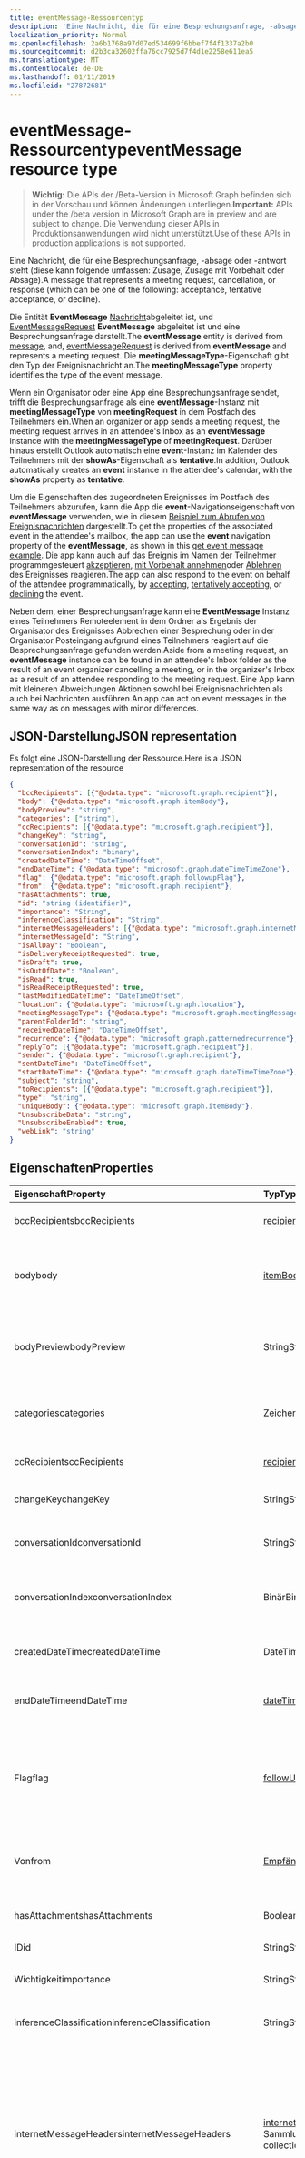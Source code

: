 ```yaml
---
title: eventMessage-Ressourcentyp
description: 'Eine Nachricht, die für eine Besprechungsanfrage, -absage oder -antwort steht (diese kann folgende umfassen: Zusage, Zusage mit Vorbehalt oder Absage). '
localization_priority: Normal
ms.openlocfilehash: 2a6b1768a97d07ed534699f6bbef7f4f1337a2b0
ms.sourcegitcommit: d2b3ca32602ffa76cc7925d7f4d1e2258e611ea5
ms.translationtype: MT
ms.contentlocale: de-DE
ms.lasthandoff: 01/11/2019
ms.locfileid: "27872681"
---
```

# <a name="eventmessage-resource-type"></a><span data-ttu-id="e4fa4-103">eventMessage-Ressourcentyp</span><span class="sxs-lookup"><span data-stu-id="e4fa4-103">eventMessage resource type</span></span>

> <span data-ttu-id="e4fa4-104">**Wichtig:** Die APIs der /Beta-Version in Microsoft Graph befinden sich in der Vorschau und können Änderungen unterliegen.</span><span class="sxs-lookup"><span data-stu-id="e4fa4-104">**Important:** APIs under the /beta version in Microsoft Graph are in preview and are subject to change.</span></span> <span data-ttu-id="e4fa4-105">Die Verwendung dieser APIs in Produktionsanwendungen wird nicht unterstützt.</span><span class="sxs-lookup"><span data-stu-id="e4fa4-105">Use of these APIs in production applications is not supported.</span></span>

<span data-ttu-id="e4fa4-106">Eine Nachricht, die für eine Besprechungsanfrage, -absage oder -antwort steht (diese kann folgende umfassen: Zusage, Zusage mit Vorbehalt oder Absage).</span><span class="sxs-lookup"><span data-stu-id="e4fa4-106">A message that represents a meeting request, cancellation, or response (which can be one of the following: acceptance, tentative acceptance, or decline).</span></span> 

<span data-ttu-id="e4fa4-107">Die Entität **EventMessage** [Nachricht](message.md)abgeleitet ist, und [EventMessageRequest](eventmessagerequest.md) **EventMessage** abgeleitet ist und eine Besprechungsanfrage darstellt.</span><span class="sxs-lookup"><span data-stu-id="e4fa4-107">The **eventMessage** entity is derived from [message](message.md), and, [eventMessageRequest](eventmessagerequest.md) is derived from **eventMessage** and represents a meeting request.</span></span> <span data-ttu-id="e4fa4-108">Die **meetingMessageType**-Eigenschaft gibt den Typ der Ereignisnachricht an.</span><span class="sxs-lookup"><span data-stu-id="e4fa4-108">The **meetingMessageType** property identifies the type of the event message.</span></span>

<span data-ttu-id="e4fa4-109">Wenn ein Organisator oder eine App eine Besprechungsanfrage sendet, trifft die Besprechungsanfrage als eine **eventMessage**-Instanz mit **meetingMessageType** von **meetingRequest** in dem Postfach des Teilnehmers ein.</span><span class="sxs-lookup"><span data-stu-id="e4fa4-109">When an organizer or app sends a meeting request, the meeting request arrives in an attendee's Inbox as an **eventMessage** instance with the **meetingMessageType** of **meetingRequest**.</span></span> <span data-ttu-id="e4fa4-110">Darüber hinaus erstellt Outlook automatisch eine **event**-Instanz im Kalender des Teilnehmers mit der **showAs**-Eigenschaft als **tentative**.</span><span class="sxs-lookup"><span data-stu-id="e4fa4-110">In addition, Outlook automatically creates an **event** instance in the attendee's calendar, with the **showAs** property as **tentative**.</span></span> 

<span data-ttu-id="e4fa4-111">Um die Eigenschaften des zugeordneten Ereignisses im Postfach des Teilnehmers abzurufen, kann die App die **event**-Navigationseigenschaft von **eventMessage** verwenden, wie in diesem [Beispiel zum Abrufen von Ereignisnachrichten](../api/eventmessage-get.md#request-2) dargestellt.</span><span class="sxs-lookup"><span data-stu-id="e4fa4-111">To get the properties of the associated event in the attendee's mailbox, the app can use the **event** navigation property of the **eventMessage**, as shown in this [get event message example](../api/eventmessage-get.md#request-2).</span></span> <span data-ttu-id="e4fa4-112">Die app kann auch auf das Ereignis im Namen der Teilnehmer programmgesteuert [akzeptieren](../api/event-accept.md), [mit Vorbehalt annehmen](../api/event-tentativelyaccept.md)oder [Ablehnen](../api/event-decline.md) des Ereignisses reagieren.</span><span class="sxs-lookup"><span data-stu-id="e4fa4-112">The app can also respond to the event on behalf of the attendee programmatically, by [accepting](../api/event-accept.md), [tentatively accepting](../api/event-tentativelyaccept.md), or [declining](../api/event-decline.md) the event.</span></span>

<span data-ttu-id="e4fa4-113">Neben dem, einer Besprechungsanfrage kann eine **EventMessage** Instanz eines Teilnehmers Remoteelement in dem Ordner als Ergebnis der Organisator des Ereignisses Abbrechen einer Besprechung oder in der Organisator Posteingang aufgrund eines Teilnehmers reagiert auf die Besprechungsanfrage gefunden werden.</span><span class="sxs-lookup"><span data-stu-id="e4fa4-113">Aside from a meeting request, an **eventMessage** instance can be found in an attendee's Inbox folder as the result of an event organizer cancelling a meeting, or in the organizer's Inbox as a result of an attendee responding to the meeting request.</span></span> <span data-ttu-id="e4fa4-114">Eine App kann mit kleineren Abweichungen Aktionen sowohl bei Ereignisnachrichten als auch bei Nachrichten ausführen.</span><span class="sxs-lookup"><span data-stu-id="e4fa4-114">An app can act on event messages in the same way as on messages with minor differences.</span></span>

## <a name="json-representation"></a><span data-ttu-id="e4fa4-115">JSON-Darstellung</span><span class="sxs-lookup"><span data-stu-id="e4fa4-115">JSON representation</span></span>

<span data-ttu-id="e4fa4-116">Es folgt eine JSON-Darstellung der Ressource.</span><span class="sxs-lookup"><span data-stu-id="e4fa4-116">Here is a JSON representation of the resource</span></span>  

<!-- {
  "blockType": "resource",
  "optionalProperties": [
    "attachments",
    "event",
    "extensions",
    "multiValueExtendedProperties",
    "singleValueExtendedProperties"
  ],
  "@odata.type": "microsoft.graph.eventMessage"
}-->

```json
{
  "bccRecipients": [{"@odata.type": "microsoft.graph.recipient"}],
  "body": {"@odata.type": "microsoft.graph.itemBody"},
  "bodyPreview": "string",
  "categories": ["string"],
  "ccRecipients": [{"@odata.type": "microsoft.graph.recipient"}],
  "changeKey": "string",
  "conversationId": "string",
  "conversationIndex": "binary",
  "createdDateTime": "DateTimeOffset",
  "endDateTime": {"@odata.type": "microsoft.graph.dateTimeTimeZone"},
  "flag": {"@odata.type": "microsoft.graph.followupFlag"},
  "from": {"@odata.type": "microsoft.graph.recipient"},
  "hasAttachments": true,
  "id": "string (identifier)",
  "importance": "String",
  "inferenceClassification": "String",
  "internetMessageHeaders": [{"@odata.type": "microsoft.graph.internetMessageHeader"}],
  "internetMessageId": "String",
  "isAllDay": "Boolean",
  "isDeliveryReceiptRequested": true,
  "isDraft": true,
  "isOutOfDate": "Boolean",
  "isRead": true,
  "isReadReceiptRequested": true,
  "lastModifiedDateTime": "DateTimeOffset",
  "location": {"@odata.type": "microsoft.graph.location"},
  "meetingMessageType": {"@odata.type": "microsoft.graph.meetingMessageType"},
  "parentFolderId": "string",
  "receivedDateTime": "DateTimeOffset",
  "recurrence": {"@odata.type": "microsoft.graph.patternedrecurrence"},
  "replyTo": [{"@odata.type": "microsoft.graph.recipient"}],
  "sender": {"@odata.type": "microsoft.graph.recipient"},
  "sentDateTime": "DateTimeOffset",
  "startDateTime": {"@odata.type": "microsoft.graph.dateTimeTimeZone"},
  "subject": "string",
  "toRecipients": [{"@odata.type": "microsoft.graph.recipient"}],
  "type": "string",
  "uniqueBody": {"@odata.type": "microsoft.graph.itemBody"},
  "UnsubscribeData": "string",
  "UnsubscribeEnabled": true,
  "webLink": "string"
}

```

## <a name="properties"></a><span data-ttu-id="e4fa4-117">Eigenschaften</span><span class="sxs-lookup"><span data-stu-id="e4fa4-117">Properties</span></span>
| <span data-ttu-id="e4fa4-118">Eigenschaft</span><span class="sxs-lookup"><span data-stu-id="e4fa4-118">Property</span></span>     | <span data-ttu-id="e4fa4-119">Typ</span><span class="sxs-lookup"><span data-stu-id="e4fa4-119">Type</span></span>   |<span data-ttu-id="e4fa4-120">Beschreibung</span><span class="sxs-lookup"><span data-stu-id="e4fa4-120">Description</span></span>|
|:---------------|:--------|:----------|
|<span data-ttu-id="e4fa4-121">bccRecipients</span><span class="sxs-lookup"><span data-stu-id="e4fa4-121">bccRecipients</span></span>|<span data-ttu-id="e4fa4-122">[recipient](recipient.md) collection</span><span class="sxs-lookup"><span data-stu-id="e4fa4-122">[recipient](recipient.md) collection</span></span>|<span data-ttu-id="e4fa4-123">Die Bcc:-Empfänger der Nachricht.</span><span class="sxs-lookup"><span data-stu-id="e4fa4-123">The Bcc: recipients for the message.</span></span>|
|<span data-ttu-id="e4fa4-124">body</span><span class="sxs-lookup"><span data-stu-id="e4fa4-124">body</span></span>|[<span data-ttu-id="e4fa4-125">itemBody</span><span class="sxs-lookup"><span data-stu-id="e4fa4-125">itemBody</span></span>](itembody.md)|<span data-ttu-id="e4fa4-p106">Der Text der Nachricht. Er kann im HTML- oder Textformat vorliegen.</span><span class="sxs-lookup"><span data-stu-id="e4fa4-p106">The body of the message. It can be in HTML or text format.</span></span>|
|<span data-ttu-id="e4fa4-128">bodyPreview</span><span class="sxs-lookup"><span data-stu-id="e4fa4-128">bodyPreview</span></span>|<span data-ttu-id="e4fa4-129">String</span><span class="sxs-lookup"><span data-stu-id="e4fa4-129">String</span></span>|<span data-ttu-id="e4fa4-p107">Die ersten 255 Zeichen des Nachrichtentexts. Liegt im Textformat vor.</span><span class="sxs-lookup"><span data-stu-id="e4fa4-p107">The first 255 characters of the message body. It is in text format.</span></span> |
|<span data-ttu-id="e4fa4-132">categories</span><span class="sxs-lookup"><span data-stu-id="e4fa4-132">categories</span></span>|<span data-ttu-id="e4fa4-133">Zeichenfolgenauflistung</span><span class="sxs-lookup"><span data-stu-id="e4fa4-133">String collection</span></span>|<span data-ttu-id="e4fa4-134">Die Kategorien, die mit der Nachricht verknüpft sind.</span><span class="sxs-lookup"><span data-stu-id="e4fa4-134">The categories associated with the message.</span></span>|
|<span data-ttu-id="e4fa4-135">ccRecipients</span><span class="sxs-lookup"><span data-stu-id="e4fa4-135">ccRecipients</span></span>|<span data-ttu-id="e4fa4-136">[recipient](recipient.md) collection</span><span class="sxs-lookup"><span data-stu-id="e4fa4-136">[recipient](recipient.md) collection</span></span>|<span data-ttu-id="e4fa4-137">Die Cc:-Empfänger der Nachricht.</span><span class="sxs-lookup"><span data-stu-id="e4fa4-137">The Cc: recipients for the message.</span></span>|
|<span data-ttu-id="e4fa4-138">changeKey</span><span class="sxs-lookup"><span data-stu-id="e4fa4-138">changeKey</span></span>|<span data-ttu-id="e4fa4-139">String</span><span class="sxs-lookup"><span data-stu-id="e4fa4-139">String</span></span>|<span data-ttu-id="e4fa4-140">Die Version der Nachricht.</span><span class="sxs-lookup"><span data-stu-id="e4fa4-140">The version of the message.</span></span>|
|<span data-ttu-id="e4fa4-141">conversationId</span><span class="sxs-lookup"><span data-stu-id="e4fa4-141">conversationId</span></span>|<span data-ttu-id="e4fa4-142">String</span><span class="sxs-lookup"><span data-stu-id="e4fa4-142">String</span></span>|<span data-ttu-id="e4fa4-143">Die ID der Unterhaltung, zu der die E-Mail gehört.</span><span class="sxs-lookup"><span data-stu-id="e4fa4-143">The ID of the conversation the email belongs to.</span></span>|
|<span data-ttu-id="e4fa4-144">conversationIndex</span><span class="sxs-lookup"><span data-stu-id="e4fa4-144">conversationIndex</span></span>|<span data-ttu-id="e4fa4-145">Binär</span><span class="sxs-lookup"><span data-stu-id="e4fa4-145">Binary</span></span>|<span data-ttu-id="e4fa4-146">Der Index der Unterhaltung, zu der die E-Mail gehört.</span><span class="sxs-lookup"><span data-stu-id="e4fa4-146">The Index of the conversation the email belongs to.</span></span>|
|<span data-ttu-id="e4fa4-147">createdDateTime</span><span class="sxs-lookup"><span data-stu-id="e4fa4-147">createdDateTime</span></span>|<span data-ttu-id="e4fa4-148">DateTimeOffset</span><span class="sxs-lookup"><span data-stu-id="e4fa4-148">DateTimeOffset</span></span>|<span data-ttu-id="e4fa4-149">Das Datum und die Uhrzeit, zu der die Nachricht erstellt wurde.</span><span class="sxs-lookup"><span data-stu-id="e4fa4-149">The date and time the message was created.</span></span>|
|<span data-ttu-id="e4fa4-150">endDateTime</span><span class="sxs-lookup"><span data-stu-id="e4fa4-150">endDateTime</span></span>|[<span data-ttu-id="e4fa4-151">dateTimeTimeZone</span><span class="sxs-lookup"><span data-stu-id="e4fa4-151">dateTimeTimeZone</span></span>](datetimetimezone.md)|<span data-ttu-id="e4fa4-152">Die Endzeit der angeforderten Besprechung.</span><span class="sxs-lookup"><span data-stu-id="e4fa4-152">The end time of the requested meeting.</span></span>|
|<span data-ttu-id="e4fa4-153">Flag</span><span class="sxs-lookup"><span data-stu-id="e4fa4-153">flag</span></span>|[<span data-ttu-id="e4fa4-154">followUpFlag</span><span class="sxs-lookup"><span data-stu-id="e4fa4-154">followUpFlag</span></span>](followupflag.md)|<span data-ttu-id="e4fa4-155">Der Wert des Flags, der den Status, das Startdatum, das Fälligkeitsdatum oder das Enddatum für die Nachricht angibt.</span><span class="sxs-lookup"><span data-stu-id="e4fa4-155">The flag value that indicates the status, start date, due date, or completion date for the message.</span></span>|
|<span data-ttu-id="e4fa4-156">Von</span><span class="sxs-lookup"><span data-stu-id="e4fa4-156">from</span></span>|[<span data-ttu-id="e4fa4-157">Empfänger</span><span class="sxs-lookup"><span data-stu-id="e4fa4-157">recipient</span></span>](recipient.md)|<span data-ttu-id="e4fa4-158">Der Postfachbesitzer und der Absender der Nachricht.</span><span class="sxs-lookup"><span data-stu-id="e4fa4-158">The mailbox owner and sender of the message.</span></span>|
|<span data-ttu-id="e4fa4-159">hasAttachments</span><span class="sxs-lookup"><span data-stu-id="e4fa4-159">hasAttachments</span></span>|<span data-ttu-id="e4fa4-160">Boolean</span><span class="sxs-lookup"><span data-stu-id="e4fa4-160">Boolean</span></span>|<span data-ttu-id="e4fa4-161">Gibt an, ob die Nachricht Anlagen enthält.</span><span class="sxs-lookup"><span data-stu-id="e4fa4-161">Indicates whether the message has attachments.</span></span>|
|<span data-ttu-id="e4fa4-162">ID</span><span class="sxs-lookup"><span data-stu-id="e4fa4-162">id</span></span>|<span data-ttu-id="e4fa4-163">String</span><span class="sxs-lookup"><span data-stu-id="e4fa4-163">String</span></span>||
|<span data-ttu-id="e4fa4-164">Wichtigkeit</span><span class="sxs-lookup"><span data-stu-id="e4fa4-164">importance</span></span>|<span data-ttu-id="e4fa4-165">String</span><span class="sxs-lookup"><span data-stu-id="e4fa4-165">String</span></span>| <span data-ttu-id="e4fa4-166">Wichtigkeit der Nachricht: `low`, `normal`, `high`.</span><span class="sxs-lookup"><span data-stu-id="e4fa4-166">The importance of the message: `low`, `normal`, `high`.</span></span>|
|<span data-ttu-id="e4fa4-167">inferenceClassification</span><span class="sxs-lookup"><span data-stu-id="e4fa4-167">inferenceClassification</span></span>|<span data-ttu-id="e4fa4-168">String</span><span class="sxs-lookup"><span data-stu-id="e4fa4-168">String</span></span>| <span data-ttu-id="e4fa4-169">Mögliche Werte: `focused`, `other`.</span><span class="sxs-lookup"><span data-stu-id="e4fa4-169">Possible values are: `focused`, `other`.</span></span>|
|<span data-ttu-id="e4fa4-170">internetMessageHeaders</span><span class="sxs-lookup"><span data-stu-id="e4fa4-170">internetMessageHeaders</span></span> | <span data-ttu-id="e4fa4-171">[internetinternetMessageHeaders](internetmessageheader.md)-Sammlung</span><span class="sxs-lookup"><span data-stu-id="e4fa4-171">[internetMessageHeader](internetmessageheader.md) collection</span></span> | <span data-ttu-id="e4fa4-172">Die Sammlung von Nachrichtenkopfzeilen, definiert von [RFC5322](https://www.ietf.org/rfc/rfc5322.txt), die Informationen des von einer Nachricht vom Absender bis zum Empfänger verwendeten Pfads einer Nachricht liefert.</span><span class="sxs-lookup"><span data-stu-id="e4fa4-172">The collection of message headers, defined by [RFC5322](https://www.ietf.org/rfc/rfc5322.txt), that provide details of the network path taken by a message from the sender to the recipient.</span></span> <span data-ttu-id="e4fa4-173">Schreibgeschützt.</span><span class="sxs-lookup"><span data-stu-id="e4fa4-173">Read-only.</span></span>|
|<span data-ttu-id="e4fa4-174">internetMessageId</span><span class="sxs-lookup"><span data-stu-id="e4fa4-174">internetMessageId</span></span> |<span data-ttu-id="e4fa4-175">String</span><span class="sxs-lookup"><span data-stu-id="e4fa4-175">String</span></span> |<span data-ttu-id="e4fa4-176">Die Nachrichten-ID im Format durch [RFC5322](https://www.ietf.org/rfc/rfc5322.txt)angegeben.</span><span class="sxs-lookup"><span data-stu-id="e4fa4-176">The message ID in the format specified by [RFC5322](https://www.ietf.org/rfc/rfc5322.txt).</span></span> |
|<span data-ttu-id="e4fa4-177">isAllDay</span><span class="sxs-lookup"><span data-stu-id="e4fa4-177">isAllDay</span></span> |<span data-ttu-id="e4fa4-178">Boolean</span><span class="sxs-lookup"><span data-stu-id="e4fa4-178">Boolean</span></span>|<span data-ttu-id="e4fa4-179">Gibt an, ob das Ereignis den ganzen Tag dauert.</span><span class="sxs-lookup"><span data-stu-id="e4fa4-179">Indicates whether the event lasts the entire day.</span></span> <span data-ttu-id="e4fa4-180">Anpassen dieser Eigenschaft erfordert die **StartDateTime** und **EndDateTime** Eigenschaften des Ereignisses sowie anpassen.</span><span class="sxs-lookup"><span data-stu-id="e4fa4-180">Adjusting this property requires adjusting the **startDateTime** and **endDateTime** properties of the event as well.</span></span>|
|<span data-ttu-id="e4fa4-181">isDeliveryReceiptRequested</span><span class="sxs-lookup"><span data-stu-id="e4fa4-181">isDeliveryReceiptRequested</span></span>|<span data-ttu-id="e4fa4-182">Boolean</span><span class="sxs-lookup"><span data-stu-id="e4fa4-182">Boolean</span></span>|<span data-ttu-id="e4fa4-183">Zeigt an, ob für die Nachricht eine Lesebestätigung angefordert wird.</span><span class="sxs-lookup"><span data-stu-id="e4fa4-183">Indicates whether a read receipt is requested for the message.</span></span>|
|<span data-ttu-id="e4fa4-184">isDraft</span><span class="sxs-lookup"><span data-stu-id="e4fa4-184">isDraft</span></span>|<span data-ttu-id="e4fa4-185">Boolean</span><span class="sxs-lookup"><span data-stu-id="e4fa4-185">Boolean</span></span>|<span data-ttu-id="e4fa4-p110">Gibt an, ob die Nachricht ein Entwurf ist. Eine Nachricht ist ein Entwurf, solange sie noch nicht gesendet wurde.</span><span class="sxs-lookup"><span data-stu-id="e4fa4-p110">Indicates whether the message is a draft. A message is a draft if it hasn't been sent yet.</span></span>|
|<span data-ttu-id="e4fa4-188">isOutOfDate</span><span class="sxs-lookup"><span data-stu-id="e4fa4-188">isOutOfDate</span></span>|<span data-ttu-id="e4fa4-189">Boolean</span><span class="sxs-lookup"><span data-stu-id="e4fa4-189">Boolean</span></span>|<span data-ttu-id="e4fa4-190">Gibt an, ob diese Besprechungsanfrage von einer neueren Anforderung veralteten vorgenommen wurden.</span><span class="sxs-lookup"><span data-stu-id="e4fa4-190">Indicates whether this meeting request has been made out-of-date by a more recent request.</span></span>|
|<span data-ttu-id="e4fa4-191">isRead</span><span class="sxs-lookup"><span data-stu-id="e4fa4-191">isRead</span></span>|<span data-ttu-id="e4fa4-192">Boolean</span><span class="sxs-lookup"><span data-stu-id="e4fa4-192">Boolean</span></span>|<span data-ttu-id="e4fa4-193">Gibt an, ob die Nachricht gelesen wurde.</span><span class="sxs-lookup"><span data-stu-id="e4fa4-193">Indicates whether the message has been read.</span></span>|
|<span data-ttu-id="e4fa4-194">isReadReceiptRequested</span><span class="sxs-lookup"><span data-stu-id="e4fa4-194">isReadReceiptRequested</span></span>|<span data-ttu-id="e4fa4-195">Boolean</span><span class="sxs-lookup"><span data-stu-id="e4fa4-195">Boolean</span></span>|<span data-ttu-id="e4fa4-196">Zeigt an, ob für die Nachricht eine Lesebestätigung angefordert wird.</span><span class="sxs-lookup"><span data-stu-id="e4fa4-196">Indicates whether a read receipt is requested for the message.</span></span>|
|<span data-ttu-id="e4fa4-197">lastModifiedDateTime</span><span class="sxs-lookup"><span data-stu-id="e4fa4-197">lastModifiedDateTime</span></span>|<span data-ttu-id="e4fa4-198">DateTimeOffset</span><span class="sxs-lookup"><span data-stu-id="e4fa4-198">DateTimeOffset</span></span>|<span data-ttu-id="e4fa4-199">Das Datum und die Uhrzeit, zu der die Nachricht zuletzt geändert wurde.</span><span class="sxs-lookup"><span data-stu-id="e4fa4-199">The date and time the message was last changed.</span></span>|
|<span data-ttu-id="e4fa4-200">location</span><span class="sxs-lookup"><span data-stu-id="e4fa4-200">location</span></span>|[<span data-ttu-id="e4fa4-201">location</span><span class="sxs-lookup"><span data-stu-id="e4fa4-201">location</span></span>](location.md)|<span data-ttu-id="e4fa4-202">Der Speicherort der angeforderten Besprechung.</span><span class="sxs-lookup"><span data-stu-id="e4fa4-202">The location of the requested meeting.</span></span>|
|<span data-ttu-id="e4fa4-203">meetingMessageType</span><span class="sxs-lookup"><span data-stu-id="e4fa4-203">meetingMessageType</span></span>|<span data-ttu-id="e4fa4-204">String</span><span class="sxs-lookup"><span data-stu-id="e4fa4-204">String</span></span>| <span data-ttu-id="e4fa4-205">Der Typ der Ereignisnachricht: `none`, `meetingRequest`, `meetingCancelled`, `meetingAccepted`, `meetingTenativelyAccepted`, `meetingDeclined`.</span><span class="sxs-lookup"><span data-stu-id="e4fa4-205">The type of event message: `none`, `meetingRequest`, `meetingCancelled`, `meetingAccepted`, `meetingTenativelyAccepted`, `meetingDeclined`.</span></span>|
|<span data-ttu-id="e4fa4-206">parentFolderId</span><span class="sxs-lookup"><span data-stu-id="e4fa4-206">parentFolderId</span></span>|<span data-ttu-id="e4fa4-207">String</span><span class="sxs-lookup"><span data-stu-id="e4fa4-207">String</span></span>|<span data-ttu-id="e4fa4-208">Der eindeutige Bezeichner für das übergeordnete mailFolder-Element der Nachricht.</span><span class="sxs-lookup"><span data-stu-id="e4fa4-208">The unique identifier for the message's parent mailFolder.</span></span>|
|<span data-ttu-id="e4fa4-209">receivedDateTime</span><span class="sxs-lookup"><span data-stu-id="e4fa4-209">receivedDateTime</span></span>|<span data-ttu-id="e4fa4-210">DateTimeOffset</span><span class="sxs-lookup"><span data-stu-id="e4fa4-210">DateTimeOffset</span></span>|<span data-ttu-id="e4fa4-211">Das Datum und die Uhrzeit, zu der die Nachricht erhalten wurde.</span><span class="sxs-lookup"><span data-stu-id="e4fa4-211">The date and time the message was received.</span></span>|
|<span data-ttu-id="e4fa4-212">recurrence</span><span class="sxs-lookup"><span data-stu-id="e4fa4-212">recurrence</span></span>|[<span data-ttu-id="e4fa4-213">patternedRecurrence</span><span class="sxs-lookup"><span data-stu-id="e4fa4-213">patternedRecurrence</span></span>](patternedrecurrence.md)|<span data-ttu-id="e4fa4-214">Das Serienmuster der angeforderten Besprechung.</span><span class="sxs-lookup"><span data-stu-id="e4fa4-214">The recurrence pattern of the requested meeting.</span></span>|
|<span data-ttu-id="e4fa4-215">replyTo</span><span class="sxs-lookup"><span data-stu-id="e4fa4-215">replyTo</span></span>|<span data-ttu-id="e4fa4-216">[recipient](recipient.md) collection</span><span class="sxs-lookup"><span data-stu-id="e4fa4-216">[recipient](recipient.md) collection</span></span>|<span data-ttu-id="e4fa4-217">Die E-Mail-Adressen, die beim Antworten verwendet werden sollen.</span><span class="sxs-lookup"><span data-stu-id="e4fa4-217">The email addresses to use when replying.</span></span>|
|<span data-ttu-id="e4fa4-218">sender</span><span class="sxs-lookup"><span data-stu-id="e4fa4-218">sender</span></span>|[<span data-ttu-id="e4fa4-219">Empfänger</span><span class="sxs-lookup"><span data-stu-id="e4fa4-219">recipient</span></span>](recipient.md)|<span data-ttu-id="e4fa4-220">Das Konto, das tatsächlich verwendet wird, um die Nachricht zu generieren.</span><span class="sxs-lookup"><span data-stu-id="e4fa4-220">The account that is actually used to generate the message.</span></span>|
|<span data-ttu-id="e4fa4-221">sentDateTime</span><span class="sxs-lookup"><span data-stu-id="e4fa4-221">sentDateTime</span></span>|<span data-ttu-id="e4fa4-222">DateTimeOffset</span><span class="sxs-lookup"><span data-stu-id="e4fa4-222">DateTimeOffset</span></span>|<span data-ttu-id="e4fa4-223">Das Datum und die Uhrzeit, zu der die Nachricht gesendet wurde.</span><span class="sxs-lookup"><span data-stu-id="e4fa4-223">The date and time the message was sent.</span></span>|
|<span data-ttu-id="e4fa4-224">startDateTime</span><span class="sxs-lookup"><span data-stu-id="e4fa4-224">startDateTime</span></span>|[<span data-ttu-id="e4fa4-225">dateTimeTimeZone</span><span class="sxs-lookup"><span data-stu-id="e4fa4-225">dateTimeTimeZone</span></span>](datetimetimezone.md)|<span data-ttu-id="e4fa4-226">Die Anfangszeit der angeforderten Besprechung.</span><span class="sxs-lookup"><span data-stu-id="e4fa4-226">The start time of the requested meeting.</span></span>|
|<span data-ttu-id="e4fa4-227">Betreff</span><span class="sxs-lookup"><span data-stu-id="e4fa4-227">subject</span></span>|<span data-ttu-id="e4fa4-228">String</span><span class="sxs-lookup"><span data-stu-id="e4fa4-228">String</span></span>|<span data-ttu-id="e4fa4-229">Der Betreff der Nachricht.</span><span class="sxs-lookup"><span data-stu-id="e4fa4-229">The subject of the message.</span></span>|
|<span data-ttu-id="e4fa4-230">toRecipients</span><span class="sxs-lookup"><span data-stu-id="e4fa4-230">toRecipients</span></span>|<span data-ttu-id="e4fa4-231">[recipient](recipient.md) collection</span><span class="sxs-lookup"><span data-stu-id="e4fa4-231">[recipient](recipient.md) collection</span></span>|<span data-ttu-id="e4fa4-232">Die An:-Empfänger der Nachricht.</span><span class="sxs-lookup"><span data-stu-id="e4fa4-232">The To: recipients for the message.</span></span>|
|<span data-ttu-id="e4fa4-233">type</span><span class="sxs-lookup"><span data-stu-id="e4fa4-233">type</span></span>|<span data-ttu-id="e4fa4-234">String</span><span class="sxs-lookup"><span data-stu-id="e4fa4-234">String</span></span>|<span data-ttu-id="e4fa4-235">Die Art der angeforderten Besprechung: `singleInstance`, `occurence`, `exception`, `seriesMaster`.</span><span class="sxs-lookup"><span data-stu-id="e4fa4-235">The type of requested meeting: `singleInstance`, `occurence`, `exception`, `seriesMaster`.</span></span>|
|<span data-ttu-id="e4fa4-236">uniqueBody</span><span class="sxs-lookup"><span data-stu-id="e4fa4-236">uniqueBody</span></span>|[<span data-ttu-id="e4fa4-237">itemBody</span><span class="sxs-lookup"><span data-stu-id="e4fa4-237">itemBody</span></span>](itembody.md)|<span data-ttu-id="e4fa4-238">Der Teil des Textkörpers der Nachricht, der für die aktuelle Nachricht eindeutig ist.</span><span class="sxs-lookup"><span data-stu-id="e4fa4-238">The part of the body of the message that is unique to the current message.</span></span>|
|<span data-ttu-id="e4fa4-239">UnsubscribeData</span><span class="sxs-lookup"><span data-stu-id="e4fa4-239">UnsubscribeData</span></span>|<span data-ttu-id="e4fa4-240">Zeichenfolge</span><span class="sxs-lookup"><span data-stu-id="e4fa4-240">String</span></span>|<span data-ttu-id="e4fa4-p111">Die gültigen Einträge, die vom List-Unsubscribe-Header analysiert werden.  Dies sind die Daten für den E-Mail-Befehl im List-Unsubscribe-Header, wenn die UnsubscribeeEnabled-Eigenschaft „true“ ist.</span><span class="sxs-lookup"><span data-stu-id="e4fa4-p111">The valid entries parsed from the List-Unsubscribe header.  This is the data for the mail command in the List-Unsubscribe header if UnsubscribeEnabled property is true.</span></span>|
|<span data-ttu-id="e4fa4-243">UnsubscribeEnabled</span><span class="sxs-lookup"><span data-stu-id="e4fa4-243">UnsubscribeEnabled</span></span>|<span data-ttu-id="e4fa4-244">Boolescher Wert</span><span class="sxs-lookup"><span data-stu-id="e4fa4-244">Boolean</span></span>|<span data-ttu-id="e4fa4-p112">Gibt an, ob die Nachricht zum Kündigen des Abonnements aktiviert ist.  Wenn der list-Unsubscribe-Header „rfc-2369“ entspricht, ist der Wert „true“.</span><span class="sxs-lookup"><span data-stu-id="e4fa4-p112">Indicates whether the message is enabled for unsubscribe.  Its valueTrue if the list-Unsubscribe header conforms to rfc-2369.</span></span>|
|<span data-ttu-id="e4fa4-247">webLink</span><span class="sxs-lookup"><span data-stu-id="e4fa4-247">webLink</span></span>|<span data-ttu-id="e4fa4-248">String</span><span class="sxs-lookup"><span data-stu-id="e4fa4-248">String</span></span>|<span data-ttu-id="e4fa4-249">Die URL zum Öffnen der Nachricht in Outlook Web App.</span><span class="sxs-lookup"><span data-stu-id="e4fa4-249">The URL to open the message in Outlook Web App.</span></span><br><br><span data-ttu-id="e4fa4-p113">Sie können am Ende der URL das Argument „ispopout“ anhängen, um zu ändern, wie die Nachricht angezeigt wird. Wenn „ispopout“ nicht vorhanden oder auf 1 festgelegt ist, wird die Nachricht in einem Popout-Fenster angezeigt. Wenn „ispopout“ auf 0 festgelegt ist, zeigt der Browser die Nachricht in Outlook Web App im Prüffensterbereich an.</span><span class="sxs-lookup"><span data-stu-id="e4fa4-p113">You can append an ispopout argument to the end of the URL to change how the message is displayed. If ispopout is not present or if it is set to 1, then the message is shown in a popout window. If ispopout is set to 0, then the browser will show the message in the Outlook Web App review pane.</span></span><br><br><span data-ttu-id="e4fa4-p114">Die Nachricht wird im Browser geöffnet, wenn Sie über Outlook Web App bei Ihrem Postfach angemeldet sind. Sie werden aufgefordert, sich anzumelden, wenn Sie noch nicht beim Browser angemeldet sind.</span><span class="sxs-lookup"><span data-stu-id="e4fa4-p114">The message will open in the browser if you are logged in to your mailbox via Outlook Web App. You will be prompted to login if you are not already logged in with the browser.</span></span><br><br><span data-ttu-id="e4fa4-255">Auf diese URL kann von einem iFrame aus zugegriffen werden.</span><span class="sxs-lookup"><span data-stu-id="e4fa4-255">This URL can be accessed from within an iFrame.</span></span>|

## <a name="relationships"></a><span data-ttu-id="e4fa4-256">Beziehungen</span><span class="sxs-lookup"><span data-stu-id="e4fa4-256">Relationships</span></span>
| <span data-ttu-id="e4fa4-257">Beziehung</span><span class="sxs-lookup"><span data-stu-id="e4fa4-257">Relationship</span></span> | <span data-ttu-id="e4fa4-258">Typ</span><span class="sxs-lookup"><span data-stu-id="e4fa4-258">Type</span></span>   |<span data-ttu-id="e4fa4-259">Beschreibung</span><span class="sxs-lookup"><span data-stu-id="e4fa4-259">Description</span></span>|
|:---------------|:--------|:----------|
|<span data-ttu-id="e4fa4-260">attachments</span><span class="sxs-lookup"><span data-stu-id="e4fa4-260">attachments</span></span>|<span data-ttu-id="e4fa4-261">[attachment](attachment.md) collection</span><span class="sxs-lookup"><span data-stu-id="e4fa4-261">[attachment](attachment.md) collection</span></span>|<span data-ttu-id="e4fa4-262">Die Auflistung von [FileAttachment](fileattachment.md), [ItemAttachment](itemattachment.md)und [ReferenceAttachment](referenceattachment.md) Anlagen für die Nachricht.</span><span class="sxs-lookup"><span data-stu-id="e4fa4-262">The collection of [fileAttachment](fileattachment.md), [itemAttachment](itemattachment.md), and [referenceAttachment](referenceattachment.md) attachments for the message.</span></span> <span data-ttu-id="e4fa4-263">Schreibgeschützt.</span><span class="sxs-lookup"><span data-stu-id="e4fa4-263">Read-only.</span></span> <span data-ttu-id="e4fa4-264">Lässt Nullwerte zu.</span><span class="sxs-lookup"><span data-stu-id="e4fa4-264">Nullable.</span></span>|
|<span data-ttu-id="e4fa4-265">event</span><span class="sxs-lookup"><span data-stu-id="e4fa4-265">event</span></span>|[<span data-ttu-id="e4fa4-266">event</span><span class="sxs-lookup"><span data-stu-id="e4fa4-266">event</span></span>](event.md)| <span data-ttu-id="e4fa4-p116">Das Ereignis, das der Ereignisnachricht zugeordnet ist. Für Teilnehmer oder Raumressourcen wird davon ausgegangen, dass die Kalenderautomatik für die automatische Aktualisierung des Kalenders mit einem Ereignis festgelegt ist, wenn Ereignisnachrichten mit Besprechungsanfragen eingehen Navigationseigenschaft.  Schreibgeschützt.</span><span class="sxs-lookup"><span data-stu-id="e4fa4-p116">The event associated with the event message. The assumption for attendees or room resources is that the Calendar Attendant is set to automatically update the calendar with an event when meeting request event messages arrive. Navigation property.  Read-only.</span></span>|
|<span data-ttu-id="e4fa4-271">Erweiterungen</span><span class="sxs-lookup"><span data-stu-id="e4fa4-271">extensions</span></span>|<span data-ttu-id="e4fa4-272">[extension](extension.md)-Sammlung</span><span class="sxs-lookup"><span data-stu-id="e4fa4-272">[extension](extension.md) collection</span></span>| <span data-ttu-id="e4fa4-p117">Die Sammlung der für das Ereignis definierten offenen Erweiterungen. Schreibgeschützt. Lässt NULL-Werte zu.</span><span class="sxs-lookup"><span data-stu-id="e4fa4-p117">The collection of open extensions defined for the eventMessage. Read-only. Nullable.</span></span>|
|<span data-ttu-id="e4fa4-276">multiValueExtendedProperties</span><span class="sxs-lookup"><span data-stu-id="e4fa4-276">multiValueExtendedProperties</span></span>|<span data-ttu-id="e4fa4-277">[multiValueLegacyExtendedProperty](multivaluelegacyextendedproperty.md)-Sammlung</span><span class="sxs-lookup"><span data-stu-id="e4fa4-277">[multiValueLegacyExtendedProperty](multivaluelegacyextendedproperty.md) collection</span></span>| <span data-ttu-id="e4fa4-p118">Die Sammlung der für die eventMessage definierten mehrwertigen erweiterten Eigenschaften. Schreibgeschützt. Lässt Nullwerte zu.</span><span class="sxs-lookup"><span data-stu-id="e4fa4-p118">The collection of multi-value extended properties defined for the eventMessage. Read-only. Nullable.</span></span>|
|<span data-ttu-id="e4fa4-281">singleValueExtendedProperties</span><span class="sxs-lookup"><span data-stu-id="e4fa4-281">singleValueExtendedProperties</span></span>|<span data-ttu-id="e4fa4-282">[singleValueLegacyExtendedProperty](singlevaluelegacyextendedproperty.md)-Sammlung</span><span class="sxs-lookup"><span data-stu-id="e4fa4-282">[singleValueLegacyExtendedProperty](singlevaluelegacyextendedproperty.md) collection</span></span>| <span data-ttu-id="e4fa4-p119">Die Sammlung der für die eventMessage definierten einwertigen erweiterten Eigenschaften. Schreibgeschützt. Lässt Nullwerte zu.</span><span class="sxs-lookup"><span data-stu-id="e4fa4-p119">The collection of single-value extended properties defined for the eventMessage. Read-only. Nullable.</span></span>|

## <a name="methods"></a><span data-ttu-id="e4fa4-286">Methoden</span><span class="sxs-lookup"><span data-stu-id="e4fa4-286">Methods</span></span>

| <span data-ttu-id="e4fa4-287">Methode</span><span class="sxs-lookup"><span data-stu-id="e4fa4-287">Method</span></span>       | <span data-ttu-id="e4fa4-288">Rückgabetyp</span><span class="sxs-lookup"><span data-stu-id="e4fa4-288">Return Type</span></span>  |<span data-ttu-id="e4fa4-289">Beschreibung</span><span class="sxs-lookup"><span data-stu-id="e4fa4-289">Description</span></span>|
|:---------------|:--------|:----------|
|[<span data-ttu-id="e4fa4-290">eventMessage abrufen</span><span class="sxs-lookup"><span data-stu-id="e4fa4-290">Get eventMessage</span></span>](../api/eventmessage-get.md) | [<span data-ttu-id="e4fa4-291">eventMessage</span><span class="sxs-lookup"><span data-stu-id="e4fa4-291">eventMessage</span></span>](eventmessage.md) |<span data-ttu-id="e4fa4-292">Liest die Eigenschaften und Beziehungen eines eventMessage-Objekts.</span><span class="sxs-lookup"><span data-stu-id="e4fa4-292">Read properties and relationships of eventMessage object.</span></span>|
|[<span data-ttu-id="e4fa4-293">Aktualisieren</span><span class="sxs-lookup"><span data-stu-id="e4fa4-293">Update</span></span>](../api/eventmessage-update.md) | [<span data-ttu-id="e4fa4-294">eventMessage</span><span class="sxs-lookup"><span data-stu-id="e4fa4-294">eventMessage</span></span>](eventmessage.md)  |<span data-ttu-id="e4fa4-295">Aktualisiert das eventMessage-Objekt.</span><span class="sxs-lookup"><span data-stu-id="e4fa4-295">Update eventMessage object.</span></span>|
|[<span data-ttu-id="e4fa4-296">Löschen</span><span class="sxs-lookup"><span data-stu-id="e4fa4-296">Delete</span></span>](../api/eventmessage-delete.md) | <span data-ttu-id="e4fa4-297">Keiner</span><span class="sxs-lookup"><span data-stu-id="e4fa4-297">None</span></span> |<span data-ttu-id="e4fa4-298">Löscht das eventMessage-Objekt.</span><span class="sxs-lookup"><span data-stu-id="e4fa4-298">Delete eventMessage object.</span></span>|
|[<span data-ttu-id="e4fa4-299">copy</span><span class="sxs-lookup"><span data-stu-id="e4fa4-299">copy</span></span>](../api/message-copy.md)|[<span data-ttu-id="e4fa4-300">message</span><span class="sxs-lookup"><span data-stu-id="e4fa4-300">message</span></span>](message.md)|<span data-ttu-id="e4fa4-301">Mit dieser API können Sie Nachrichten in Ordner kopieren.</span><span class="sxs-lookup"><span data-stu-id="e4fa4-301">Copy a message to a folder.</span></span>|
|[<span data-ttu-id="e4fa4-302">createForward</span><span class="sxs-lookup"><span data-stu-id="e4fa4-302">createForward</span></span>](../api/message-createforward.md)|[<span data-ttu-id="e4fa4-303">message</span><span class="sxs-lookup"><span data-stu-id="e4fa4-303">message</span></span>](message.md)|<span data-ttu-id="e4fa4-p120">Erstellt einen Entwurf der Weiterleitungsnachricht. Sie können den Entwurf dann [aktualisieren](../api/message-update.md) oder [senden](../api/message-send.md).</span><span class="sxs-lookup"><span data-stu-id="e4fa4-p120">Create a draft of the Forward message. You can then [update](../api/message-update.md) or [send](../api/message-send.md) the draft.</span></span>|
|[<span data-ttu-id="e4fa4-306">createReply</span><span class="sxs-lookup"><span data-stu-id="e4fa4-306">createReply</span></span>](../api/message-createreply.md)|[<span data-ttu-id="e4fa4-307">message</span><span class="sxs-lookup"><span data-stu-id="e4fa4-307">message</span></span>](message.md)|<span data-ttu-id="e4fa4-p121">Erstellt einen Entwurf der Antwortnachricht. Sie können den Entwurf dann [aktualisieren](../api/message-update.md) oder [senden](../api/message-send.md).</span><span class="sxs-lookup"><span data-stu-id="e4fa4-p121">Create a draft of the Reply message. You can then [update](../api/message-update.md) or [send](../api/message-send.md) the draft.</span></span>|
|[<span data-ttu-id="e4fa4-310">createReplyAll</span><span class="sxs-lookup"><span data-stu-id="e4fa4-310">createReplyAll</span></span>](../api/message-createreplyall.md)|[<span data-ttu-id="e4fa4-311">message</span><span class="sxs-lookup"><span data-stu-id="e4fa4-311">message</span></span>](message.md)|<span data-ttu-id="e4fa4-p122">Erstellt einen Entwurf der „Allen Antworten“-Nachricht. Sie können den Entwurf dann [aktualisieren](../api/message-update.md) oder [senden](../api/message-send.md).</span><span class="sxs-lookup"><span data-stu-id="e4fa4-p122">Create a draft of the Reply All message. You can then [update](../api/message-update.md) or [send](../api/message-send.md) the draft.</span></span>|
|[<span data-ttu-id="e4fa4-314">Weiterleiten</span><span class="sxs-lookup"><span data-stu-id="e4fa4-314">forward</span></span>](../api/message-forward.md)|<span data-ttu-id="e4fa4-315">Keine</span><span class="sxs-lookup"><span data-stu-id="e4fa4-315">None</span></span>|<span data-ttu-id="e4fa4-p123">Leitet eine Nachricht weiter. Die Nachricht wird dann im Ordner „Gesendete Elemente“ gespeichert.</span><span class="sxs-lookup"><span data-stu-id="e4fa4-p123">Forward a message. The message is then saved in the Sent Items folder.</span></span>|
|[<span data-ttu-id="e4fa4-318">move</span><span class="sxs-lookup"><span data-stu-id="e4fa4-318">move</span></span>](../api/message-move.md)|[<span data-ttu-id="e4fa4-319">message</span><span class="sxs-lookup"><span data-stu-id="e4fa4-319">message</span></span>](message.md)|<span data-ttu-id="e4fa4-p124">Verschiebt eine Nachricht in einen Ordner. Dadurch wird eine neue Kopie der Nachricht im Zielordner erstellt.</span><span class="sxs-lookup"><span data-stu-id="e4fa4-p124">Move a message to a folder. This creates a new copy of the message in the destination folder.</span></span>|
|[<span data-ttu-id="e4fa4-322">Antworten</span><span class="sxs-lookup"><span data-stu-id="e4fa4-322">reply</span></span>](../api/message-reply.md)|<span data-ttu-id="e4fa4-323">Keine</span><span class="sxs-lookup"><span data-stu-id="e4fa4-323">None</span></span>|<span data-ttu-id="e4fa4-p125">Antwortet auf eine Nachricht des Absenders. Die Nachricht wird dann im Ordner „Gesendete Elemente“ gespeichert.</span><span class="sxs-lookup"><span data-stu-id="e4fa4-p125">Reply to the sender of a message. The message is then saved in the Sent Items folder.</span></span>|
|[<span data-ttu-id="e4fa4-326">replyAll</span><span class="sxs-lookup"><span data-stu-id="e4fa4-326">replyAll</span></span>](../api/message-replyall.md)|<span data-ttu-id="e4fa4-327">Keine</span><span class="sxs-lookup"><span data-stu-id="e4fa4-327">None</span></span>|<span data-ttu-id="e4fa4-p126">Sendet eine Antwort an alle Empfänger einer E-Mail. Die Nachricht wird dann im Ordner „Gesendete Elemente“ gespeichert.</span><span class="sxs-lookup"><span data-stu-id="e4fa4-p126">Reply to all recipients of a message. The message is then saved in the Sent Items folder.</span></span>|
|[<span data-ttu-id="e4fa4-330">Senden</span><span class="sxs-lookup"><span data-stu-id="e4fa4-330">send</span></span>](../api/message-send.md)|<span data-ttu-id="e4fa4-331">Keine</span><span class="sxs-lookup"><span data-stu-id="e4fa4-331">None</span></span>|<span data-ttu-id="e4fa4-p127">Sendet einen zuvor erstellten Nachrichtenentwurf. Die Nachricht wird dann im Ordner „Gesendete Elemente“ gespeichert.</span><span class="sxs-lookup"><span data-stu-id="e4fa4-p127">Sends a previously created message draft. The message is then saved in the Sent Items folder.</span></span>|
|[<span data-ttu-id="e4fa4-334">Abonnement kündigen</span><span class="sxs-lookup"><span data-stu-id="e4fa4-334">unsubscribe</span></span>](../api/message-unsubscribe.md)|<span data-ttu-id="e4fa4-335">Keine</span><span class="sxs-lookup"><span data-stu-id="e4fa4-335">None</span></span>|<span data-ttu-id="e4fa4-336">Sendet eine Nachricht unter Verwendung der Daten und der Adresse, die im ersten mailto-Befehl im List-Unsubscribe-Header angegeben wurden.</span><span class="sxs-lookup"><span data-stu-id="e4fa4-336">Send a message using the data and address specified in the first mailto command in the List-Unsubscribe header.</span></span>|
|<span data-ttu-id="e4fa4-337">**Anlagen**</span><span class="sxs-lookup"><span data-stu-id="e4fa4-337">**Attachments**</span></span>| | |
|[<span data-ttu-id="e4fa4-338">List attachments</span><span class="sxs-lookup"><span data-stu-id="e4fa4-338">List attachments</span></span>](../api/eventmessage-list-attachments.md) |<span data-ttu-id="e4fa4-339">[attachment](attachment.md)-Sammlung</span><span class="sxs-lookup"><span data-stu-id="e4fa4-339">[attachment](attachment.md) collection</span></span>| <span data-ttu-id="e4fa4-340">Ruft alle Anlagen für eine eventMessage ab.</span><span class="sxs-lookup"><span data-stu-id="e4fa4-340">Get all attachments on an eventMessage.</span></span>|
|[<span data-ttu-id="e4fa4-341">Hinzufügen einer Anlage</span><span class="sxs-lookup"><span data-stu-id="e4fa4-341">Add attachment</span></span>](../api/eventmessage-post-attachments.md) |[<span data-ttu-id="e4fa4-342">attachment</span><span class="sxs-lookup"><span data-stu-id="e4fa4-342">attachment</span></span>](attachment.md)| <span data-ttu-id="e4fa4-343">Fügt einer eventMessage eine neue Anlage durch Veröffentlichen in der Anlagensammlung hinzu.</span><span class="sxs-lookup"><span data-stu-id="e4fa4-343">Add a new attachment to an eventMessage by posting to the attachments collection.</span></span>|
|<span data-ttu-id="e4fa4-344">**Offene Erweiterungen**</span><span class="sxs-lookup"><span data-stu-id="e4fa4-344">**Open extensions**</span></span>| | |
|[<span data-ttu-id="e4fa4-345">Offene Erweiterung erstellen</span><span class="sxs-lookup"><span data-stu-id="e4fa4-345">Create open extension</span></span>](../api/opentypeextension-post-opentypeextension.md) |[<span data-ttu-id="e4fa4-346">openTypeExtension</span><span class="sxs-lookup"><span data-stu-id="e4fa4-346">openTypeExtension</span></span>](opentypeextension.md)| <span data-ttu-id="e4fa4-347">Erstellt eine offene Erweiterung und fügt benutzerdefinierte Eigenschaften in einer neuen oder vorhandenen Instanz einer Ressource hinzu.</span><span class="sxs-lookup"><span data-stu-id="e4fa4-347">Create an open extension and add custom properties in a new or existing instance of a resource.</span></span>|
|[<span data-ttu-id="e4fa4-348">Offene Erweiterung abrufen</span><span class="sxs-lookup"><span data-stu-id="e4fa4-348">Get open extension</span></span>](../api/opentypeextension-get.md) |<span data-ttu-id="e4fa4-349">[openTypeExtension](opentypeextension.md)-Sammlung</span><span class="sxs-lookup"><span data-stu-id="e4fa4-349">[openTypeExtension](opentypeextension.md) collection</span></span>| <span data-ttu-id="e4fa4-350">Rufen Sie eine open Erweiterung namentlich identifiziert.</span><span class="sxs-lookup"><span data-stu-id="e4fa4-350">Get an open extension identified by name.</span></span>|
|<span data-ttu-id="e4fa4-351">**Erweiterte Eigenschaften**</span><span class="sxs-lookup"><span data-stu-id="e4fa4-351">**Extended properties**</span></span>| | |
|[<span data-ttu-id="e4fa4-352">Einwertige erweiterte Eigenschaft erstellen</span><span class="sxs-lookup"><span data-stu-id="e4fa4-352">Create single-value extended property</span></span>](../api/singlevaluelegacyextendedproperty-post-singlevalueextendedproperties.md) |[<span data-ttu-id="e4fa4-353">eventMessage</span><span class="sxs-lookup"><span data-stu-id="e4fa4-353">eventMessage</span></span>](eventmessage.md)  |<span data-ttu-id="e4fa4-354">Erstellt eine oder mehrere einwertige erweiterte Eigenschaften in einer neuen oder vorhandenen eventMessage.</span><span class="sxs-lookup"><span data-stu-id="e4fa4-354">Create one or more single-value extended properties in a new or existing eventMessage.</span></span>   |
|[<span data-ttu-id="e4fa4-355">eventMessage mit einer einwertigen erweiterten Eigenschaft abrufen</span><span class="sxs-lookup"><span data-stu-id="e4fa4-355">Get eventMessage with single-value extended property</span></span>](../api/singlevaluelegacyextendedproperty-get.md)  | [<span data-ttu-id="e4fa4-356">eventMessage</span><span class="sxs-lookup"><span data-stu-id="e4fa4-356">eventMessage</span></span>](eventmessage.md) | <span data-ttu-id="e4fa4-357">Ruft mithilfe von `$expand` oder `$filter` eventMessages mit einer einwertigen erweiterten Eigenschaft ab.</span><span class="sxs-lookup"><span data-stu-id="e4fa4-357">Get eventMessages that contain a single-value extended property by using `$expand` or `$filter`.</span></span> |
|[<span data-ttu-id="e4fa4-358">Mehrwertige erweiterte Eigenschaft erstellen</span><span class="sxs-lookup"><span data-stu-id="e4fa4-358">Create multi-value extended property</span></span>](../api/multivaluelegacyextendedproperty-post-multivalueextendedproperties.md) | [<span data-ttu-id="e4fa4-359">eventMessage</span><span class="sxs-lookup"><span data-stu-id="e4fa4-359">eventMessage</span></span>](eventmessage.md) | <span data-ttu-id="e4fa4-360">Erstellt eine oder mehrere mehrwertige erweiterte Eigenschaften in einer neuen oder vorhandenen eventMessage.</span><span class="sxs-lookup"><span data-stu-id="e4fa4-360">Create one or more multi-value extended properties in a new or existing eventMessage.</span></span>  |
|[<span data-ttu-id="e4fa4-361">eventMessage mit mehrwertiger erweiterter Eigenschaft abrufen</span><span class="sxs-lookup"><span data-stu-id="e4fa4-361">Get eventMessage with multi-value extended property</span></span>](../api/multivaluelegacyextendedproperty-get.md)  | [<span data-ttu-id="e4fa4-362">eventMessage</span><span class="sxs-lookup"><span data-stu-id="e4fa4-362">eventMessage</span></span>](eventmessage.md) | <span data-ttu-id="e4fa4-363">Ruft unter Verwendung von `$expand` eine eventMessage ab, die eine mehrwertige erweiterte Eigenschaft enthält.</span><span class="sxs-lookup"><span data-stu-id="e4fa4-363">Get an eventMessage that contains a multi-value extended property by using `$expand`.</span></span> |

<!-- uuid: 8fcb5dbc-d5aa-4681-8e31-b001d5168d79
2015-10-25 14:57:30 UTC -->
<!-- {
  "type": "#page.annotation",
  "description": "eventMessage resource",
  "keywords": "",
  "section": "documentation",
  "tocPath": ""
}-->
